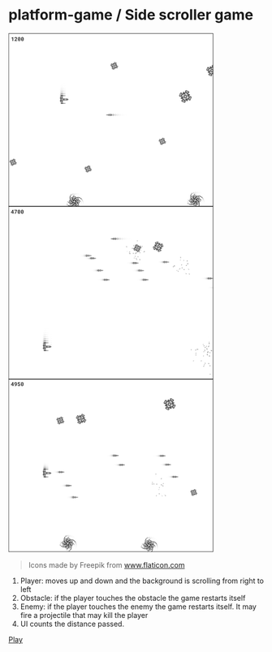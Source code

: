 # platform-game / Side scroller game

![](./platform-game3-wireframe-img.png)

> Icons made by Freepik from www.flaticon.com

1. Player: moves up and down and the background is scrolling from right to left
1. Obstacle: if the player touches the obstacle the game restarts itself
1. Enemy: if the player touches the enemy the game restarts itself. It may fire a projectile
that may kill the player
1. UI counts the distance passed.

[Play](https://rodionsibov.github.io/platform-game/platform-game3.html)
